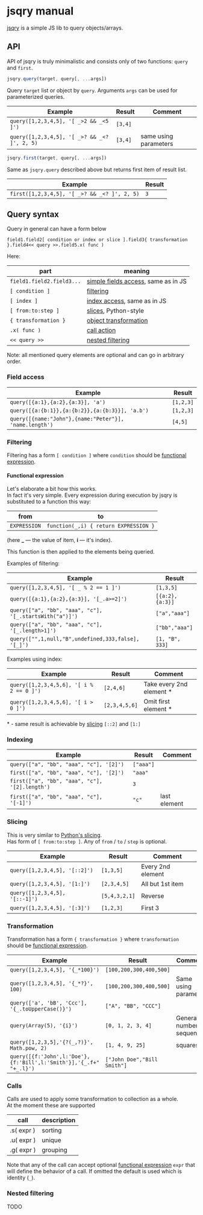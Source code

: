 # jsqry manual

[jsqry](https://github.com/jsqry/jsqry) is a simple JS lib to query objects/arrays.

## API

API of jsqry is truly minimalistic and consists only of two functions: 
`query` and `first`.

```js
jsqry.query(target, query[, ...args])
```

Query `target` list or object by `query`. Arguments `args` can be used
for parameterized queries.

Example                                      | Result  | Comment              
---------------------------------------------|---------|----------------------
`query([1,2,3,4,5], '[ _>2 && _<5 ]')`       | `[3,4]` |                      
`query([1,2,3,4,5], '[ _>? && _<? ]', 2, 5)` | `[3,4]` | same using parameters

```js
jsqry.first(target, query[, ...args])
```

Same as `jsqry.query` described above but returns first item of result list.

Example                                          | Result
-------------------------------------------------|-------
`first([1,2,3,4,5], '[ _>? && _<? ]', 2, 5)`     | `3`   

## Query syntax

Query in general can have a form below

```
field1.field2[ condition or index or slice ].field3{ transformation }.field4<< query >>.field5.x( func )
```

Here:

part                      | meaning                                             
--------------------------|-----------------------------------------------------
`field1.field2.field3...` | [simple fields access](#field-access), same as in JS
`[ condition ]`           | [filtering](#filtering)                             
`[ index ]`               | [index access](#indexing), same as in JS            
`[ from:to:step ]`        | [slices](#slicing), Python-style                    
`{ transformation }`      | [object transformation](#transformation)            
`.x( func )`              | [call action](#calls)                               
`<< query >>`             | [nested filtering](#nested-filtering)               

Note: all mentioned query elements are optional and can go in arbitrary order.

### Field access

Example                                                | Result   
-------------------------------------------------------|----------
`query([{a:1},{a:2},{a:3}], 'a')`                      | `[1,2,3]`
`query([{a:{b:1}},{a:{b:2}},{a:{b:3}}], 'a.b')`        | `[1,2,3]`
`query([{name:"John"},{name:"Peter"}], 'name.length')` | `[4,5]`

### Filtering

Filtering has a form `[ condition ]` where `condition` should be [functional expression](#functional-expression).

#### Functional expression

Let's elaborate a bit how this works.
<br>In fact it's very simple. 
Every expression during execution by jsqry is substituted to a function this way: 

from         | to                                                    
-------------|--------------------------------------
`EXPRESSION` | `function(_,i) { return EXPRESSION }`

(here **_** — the value of item, **i** — it's index).

This function is then applied to the elements being queried.

Examples of filtering:

Example                                                 | Result         
--------------------------------------------------------|----------------
`query([1,2,3,4,5], '[ _ % 2 == 1 ]')`                  | `[1,3,5]`      
`query([{a:1},{a:2},{a:3}], '[_.a>=2]')`                | `[{a:2},{a:3}]`
`query(["a", "bb", "aaa", "c"], '[_.startsWith("a")]')` | `["a","aaa"]`  
`query(["a", "bb", "aaa", "c"], '[_.length>1]')`        | `["bb","aaa"]` 
`query(["",1,null,"B",undefined,333,false], '[_]')`     | `[1, "B", 333]` 

Examples using index:

Example                                  | Result        | Comment               
-----------------------------------------|---------------|-----------------------
`query([1,2,3,4,5,6], '[ i % 2 == 0 ]')` | `[2,4,6]`     | Take every 2nd element *
`query([1,2,3,4,5,6], '[ i > 0 ]')`      | `[2,3,4,5,6]` | Omit first element *    

\* - same result is achievable by [slicing](#slicing) `[::2]` and `[1:]` 
 
### Indexing

Example                                        | Result    | Comment     
-----------------------------------------------|-----------|-------------
`query(["a", "bb", "aaa", "c"], '[2]')`        | `["aaa"]` |
`first(["a", "bb", "aaa", "c"], '[2]')`        | `"aaa"`   |
`first(["a", "bb", "aaa", "c"], '[2].length')` | `3`       |
`first(["a", "bb", "aaa", "c"], '[-1]')`       | `"c"`     | last element

### Slicing

This is very similar to [Python's slicing](https://www.dotnetperls.com/slice-python).
<br>Has form of `[ from:to:step ]`. Any of `from` / `to` / `step` is optional. 

Example                        | Result        | Comment     
-------------------------------|---------------|------------------
`query([1,2,3,4,5], '[::2]')`  | `[1,3,5]`     | Every 2nd element
`query([1,2,3,4,5], '[1:]')`   | `[2,3,4,5]`   | All but 1st item
`query([1,2,3,4,5], '[::-1]')` | `[5,4,3,2,1]` | Reverse
`query([1,2,3,4,5], '[:3]')`   | `[1,2,3]`     | First 3 

### Transformation

Transformation has a form `{ transformation }` where `transformation` should be [functional expression](#functional-expression).

Example                                           | Result                  | Comment     
--------------------------------------------------|-------------------------|------------------
`query([1,2,3,4,5], '{_*100}')`                   | `[100,200,300,400,500]` | 
`query([1,2,3,4,5], '{_*?}', 100)`                | `[100,200,300,400,500]` | Same using parameter 
`query(['a', 'bB', 'Ccc'], '{_.toUpperCase()}')`  | `["A", "BB", "CCC"]`    |
`query(Array(5), '{i}')`                          | `[0, 1, 2, 3, 4]`       | Generate number sequence  
`query([1,2,3,5],'{?(_,?)}', Math.pow, 2)`        | `[1, 4, 9, 25]`         | squares
`query([{f:'John',l:'Doe'},{f:'Bill',l:'Smith'}],'{_.f+" "+_.l}')` | `["John Doe","Bill Smith"]` |

### Calls

Calls are used to apply some transformation to collection as a whole.
<br>At the moment these are supported

call        | description
------------|-------------
.s( expr )  | sorting
.u( expr )  | unique
.g( expr )  | grouping

Note that any of the call can accept optional [functional expression](#functional-expression) `expr` that will define the behavior of a call.
If omitted the default is used which is identity (`_`). 

### Nested filtering

TODO

